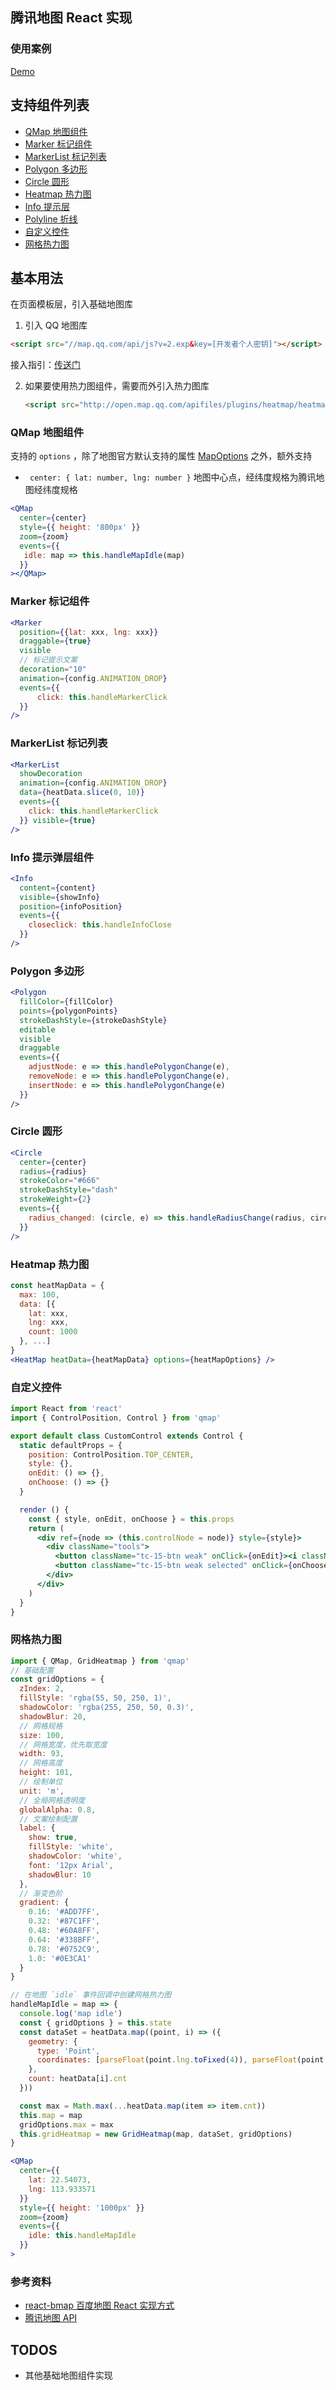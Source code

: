 ## 腾讯地图 React 实现

### 使用案例

[Demo](https://github.com/lichenbuliren/qq-map-react)

## 支持组件列表

- [QMap 地图组件](#user-content-qmap-地图组件)
- [Marker 标记组件](#user-content-marker-标记组件)
- [MarkerList 标记列表](#user-content-markerlist-标记组件)
- [Polygon 多边形](#user-content-polygon-多边形)
- [Circle 圆形](#user-content-circle-圆形)
- [Heatmap 热力图](#user-content-heatmap-热力图)
- [Info 提示层](#user-content-info-提示层)
- [Polyline 折线](#user-content-polyline-折线)
- [自定义控件](#user-content-自定义控件)
- [网格热力图](#user-content-网格热力图)

## 基本用法

在页面模板层，引入基础地图库

1. 引入 QQ 地图库

  ``` html
  <script src="//map.qq.com/api/js?v=2.exp&key=[开发者个人密钥]"></script>
  ```

  接入指引：[传送门](http://lbs.qq.com/javascript_v2/guide-base.html)

2. 如果要使用热力图组件，需要而外引入热力图库

   ``` html
   <script src="http://open.map.qq.com/apifiles/plugins/heatmap/heatmap.min.js"></script>  
   ```

### QMap 地图组件

支持的 `options` ，除了地图官方默认支持的属性 [MapOptions](http://lbs.qq.com/javascript_v2/doc/mapoptions.html) 之外，额外支持

- ``` center: { lat: number, lng: number }``` 地图中心点，经纬度规格为腾讯地图经纬度规格

``` jsx
<QMap
  center={center}
  style={{ height: '800px' }}
  zoom={zoom}
  events={{
   idle: map => this.handleMapIdle(map)
  }}
></QMap>
```

### Marker 标记组件

``` jsx
<Marker
  position={{lat: xxx, lng: xxx}}
  draggable={true}
  visible
  // 标记提示文案
  decoration="10"
  animation={config.ANIMATION_DROP}
  events={{
      click: this.handleMarkerClick
  }}
/>
```

### MarkerList 标记列表

``` jsx
<MarkerList
  showDecoration
  animation={config.ANIMATION_DROP}
  data={heatData.slice(0, 10)}
  events={{
    click: this.handleMarkerClick
  }} visible={true}
/>
```

### Info 提示弹层组件

``` jsx
<Info
  content={content}
  visible={showInfo}
  position={infoPosition}
  events={{
    closeclick: this.handleInfoClose
  }}
/>
```

### Polygon 多边形

``` jsx
<Polygon
  fillColor={fillColor}
  points={polygonPoints}
  strokeDashStyle={strokeDashStyle}
  editable
  visible
  draggable
  events={{
    adjustNode: e => this.handlePolygonChange(e),
    removeNode: e => this.handlePolygonChange(e),
    insertNode: e => this.handlePolygonChange(e)
  }}
/>
```

### Circle 圆形

``` jsx
<Circle
  center={center}
  radius={radius}
  strokeColor="#666"
  strokeDashStyle="dash"
  strokeWeight={2}
  events={{
    radius_changed: (circle, e) => this.handleRadiusChange(radius, circle, e)
  }}
/>
```

### Heatmap 热力图

``` jsx
const heatMapData = {
  max: 100,
  data: [{
    lat: xxx,
    lng: xxx,
    count: 1000
  }, ...]
}
<HeatMap heatData={heatMapData} options={heatMapOptions} />
```

### 自定义控件

``` jsx
import React from 'react'
import { ControlPosition, Control } from 'qmap'

export default class CustomControl extends Control {
  static defaultProps = {
    position: ControlPosition.TOP_CENTER,
    style: {},
    onEdit: () => {},
    onChoose: () => {}
  }

  render () {
    const { style, onEdit, onChoose } = this.props
    return (
      <div ref={node => (this.controlNode = node)} style={style}>
        <div className="tools">
          <button className="tc-15-btn weak" onClick={onEdit}><i className="icon-pen" />编辑</button>
          <button className="tc-15-btn weak selected" onClick={onChoose}><i className="icon-pointer" />选择</button>
        </div>
      </div>
    )
  }
}

```

### 网格热力图

``` jsx
import { QMap, GridHeatmap } from 'qmap'
// 基础配置
const gridOptions = {
  zIndex: 2,
  fillStyle: 'rgba(55, 50, 250, 1)',
  shadowColor: 'rgba(255, 250, 50, 0.3)',
  shadowBlur: 20,
  // 网格规格
  size: 100,
  // 网格宽度，优先取宽度
  width: 93,
  // 网格高度
  height: 101,
  // 绘制单位
  unit: 'm',
  // 全局网格透明度
  globalAlpha: 0.8,
  // 文案绘制配置
  label: {
    show: true,
    fillStyle: 'white',
    shadowColor: 'white',
    font: '12px Arial',
    shadowBlur: 10
  },
  // 渐变色阶
  gradient: {
    0.16: '#ADD7FF',
    0.32: '#87C1FF',
    0.48: '#60A8FF',
    0.64: '#338BFF',
    0.78: '#0752C9',
    1.0: '#0E3CA1'
  }
}

// 在地图 `idle` 事件回调中创建网格热力图
handleMapIdle = map => {
  console.log('map idle')
  const { gridOptions } = this.state
  const dataSet = heatData.map((point, i) => ({
    geometry: {
      type: 'Point',
      coordinates: [parseFloat(point.lng.toFixed(4)), parseFloat(point.lat.toFixed(4))]
    },
    count: heatData[i].cnt
  }))

  const max = Math.max(...heatData.map(item => item.cnt))
  this.map = map
  gridOptions.max = max
  this.gridHeatmap = new GridHeatmap(map, dataSet, gridOptions)
}

<QMap
  center={{
    lat: 22.54073,
    lng: 113.933571
  }}
  style={{ height: '1000px' }}
  zoom={zoom}
  events={{
    idle: this.handleMapIdle
  }}
>
```

### 参考资料

- [react-bmap 百度地图 React 实现方式](https://github.com/huiyan-fe/react-bmap)
- [腾讯地图 API](http://lbs.qq.com/javascript_v2/index.html)

## TODOS
- 其他基础地图组件实现
